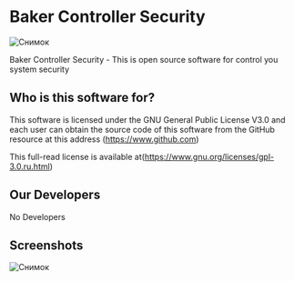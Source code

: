 # Baker Controller Security

![Снимок](https://user-images.githubusercontent.com/73362339/97800794-43c36000-1c49-11eb-9be0-42ea151f1fc4.PNG)

Baker Controller Security - This is open source software for control you system security

## Who is this software for?
This software is licensed under the GNU General Public License V3.0 and each user can obtain 
the source code of this software from the GitHub resource 
at this address (https://www.github.com) 

This full-read license is available at(https://www.gnu.org/licenses/gpl-3.0.ru.html)

## Our Developers
No Developers

## Screenshots
![Снимок](https://user-images.githubusercontent.com/73362339/97800917-01e6e980-1c4a-11eb-94dd-014a48d9c848.PNG)
